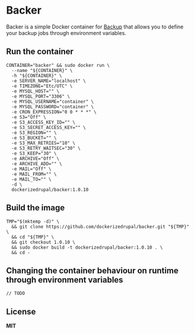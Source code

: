 # Backer

Backer is a simple Docker container for [Backup](https://github.com/backup/backup) 
that allows you to define your backup jobs through environment variables.

## Run the container

    CONTAINER="backer" && sudo docker run \
      --name "${CONTAINER}" \
      -h "${CONTAINER}" \
      -e SERVER_NAME="localhost" \
      -e TIMEZONE="Etc/UTC" \
      -e MYSQL_HOST="" \
      -e MYSQL_PORT="3306" \
      -e MYSQL_USERNAME="container" \
      -e MYSQL_PASSWORD="container" \
      -e CRON_EXPRESSION="0 0 * * *" \
      -e S3="Off" \
      -e S3_ACCESS_KEY_ID="" \
      -e S3_SECRET_ACCESS_KEY="" \
      -e S3_REGION="" \
      -e S3_BUCKET="" \
      -e S3_MAX_RETRIES="10" \
      -e S3_RETRY_WAITSEC="30" \
      -e S3_KEEP="30" \
      -e ARCHIVE="Off" \
      -e ARCHIVE_ADD="" \
      -e MAIL="Off" \
      -e MAIL_FROM="" \
      -e MAIL_TO="" \
      -d \
      dockerizedrupal/backer:1.0.10

## Build the image

    TMP="$(mktemp -d)" \
      && git clone https://github.com/dockerizedrupal/backer.git "${TMP}" \
      && cd "${TMP}" \
      && git checkout 1.0.10 \
      && sudo docker build -t dockerizedrupal/backer:1.0.10 . \
      && cd -

## Changing the container behaviour on runtime through environment variables

    // TODO

## License

**MIT**
